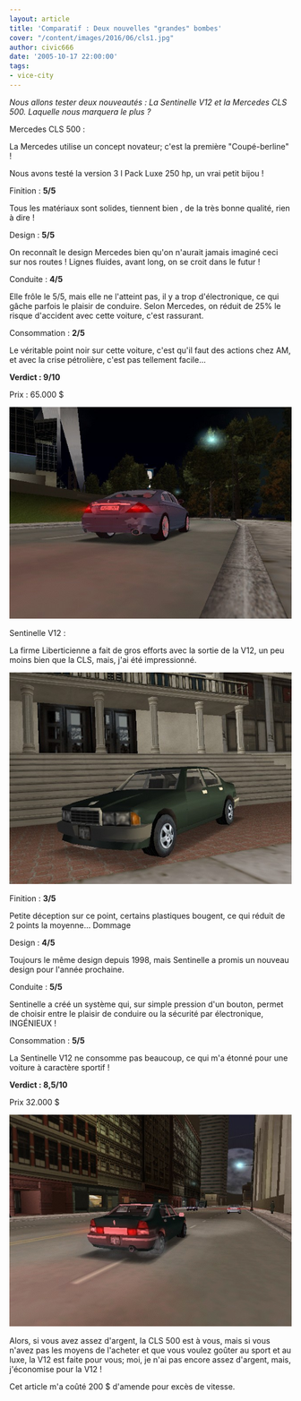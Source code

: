 ```yaml
---
layout: article
title: 'Comparatif : Deux nouvelles "grandes" bombes'
cover: "/content/images/2016/06/cls1.jpg"
author: civic666
date: '2005-10-17 22:00:00'
tags:
- vice-city
---
```


_Nous allons tester deux nouveautés : La Sentinelle V12 et la Mercedes CLS 500. Laquelle nous marquera le plus ?_

Mercedes CLS 500 :

La Mercedes utilise un concept novateur; c'est la première "Coupé-berline" !

Nous avons testé la version 3 l Pack Luxe 250 hp, un vrai petit bijou !

Finition : **5/5**

Tous les matériaux sont solides, tiennent bien , de la très bonne qualité, rien à dire !

Design : **5/5**

On reconnaît le design Mercedes bien qu'on n'aurait jamais imaginé ceci sur nos routes ! Lignes fluides, avant long, on se croit dans le futur !

Conduite : **4/5**

Elle frôle le 5/5, mais elle ne l'atteint pas, il y a trop d'électronique, ce qui gâche parfois le plaisir de conduire. Selon Mercedes, on réduit de 25% le risque d'accident avec cette voiture, c'est rassurant.

Consommation : **2/5**

Le véritable point noir sur cette voiture, c'est qu'il faut des actions chez AM, et avec la crise pétrolière, c'est pas tellement facile...

**Verdict : 9/10**

Prix : 65.000 $

![](/content/images/2005/01/cls2.jpg)

Sentinelle V12 :

La firme Liberticienne a fait de gros efforts avec la sortie de la V12, un peu moins bien que la CLS, mais, j'ai été impressionné.

![](/content/images/2005/01/sentinel1.jpg)

Finition : **3/5**

Petite déception sur ce point, certains plastiques bougent, ce qui réduit de 2 points la moyenne... Dommage

Design : **4/5**

Toujours le même design depuis 1998, mais Sentinelle a promis un nouveau design pour l'année prochaine.

Conduite : **5/5**

Sentinelle a créé un système qui, sur simple pression d'un bouton, permet de choisir entre le plaisir de conduire ou la sécurité par électronique, INGÉNIEUX !

Consommation : **5/5**

La Sentinelle V12 ne consomme pas beaucoup, ce qui m'a étonné pour une voiture à caractère sportif !

**Verdict : 8,5/10**

Prix 32.000 $

![](/content/images/2005/01/sentinel2.jpg)

Alors, si vous avez assez d'argent, la CLS 500 est à vous, mais si vous n'avez pas les moyens de l'acheter et que vous voulez goûter au sport et au luxe, la V12 est faite pour vous; moi, je n'ai pas encore assez d'argent, mais, j'économise pour la V12 !

Cet article m'a coûté 200 $ d'amende pour excès de vitesse.